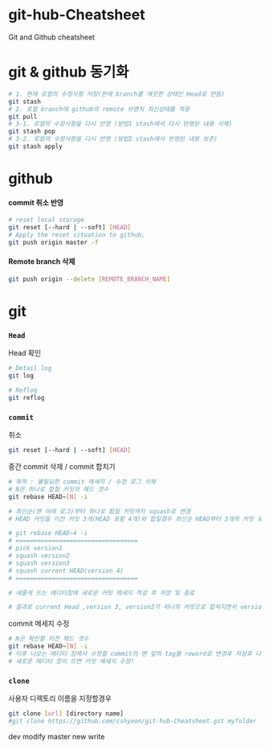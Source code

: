 # git-hub-Cheatsheet
Git and Github cheatsheet

# git & github 동기화
```bash
# 1. 현재 로컬의 수정사항 저장(현재 branch를 깨끗한 상태인 Head로 만듬)
git stash
# 2. 로컬 branch에 github의 remote 브랜치 최신상태를 적용
git pull
# 3-1. 로컬의 수정사항을 다시 반영 (방법1 stash에서 다시 반영된 내용 삭제)
git stash pop 
# 3-2. 로컬의 수정사항을 다시 반영 (방법2 stash에서 반영된 내용 보존)
git stash apply 
```

# github
#### commit 취소 반영
```bash
# reset local storage
git reset [--hard | --soft] [HEAD]
# Apply the reset situation to github.
git push origin master -f
```

#### Remote branch 삭제
```bash
git push origin --delete [REMOTE_BRANCH_NAME]
```


# git

### `Head` 
Head 확인

```bash
# Detail log
git log

# Reflog
git reflog
```


### `commit`
취소
```bash
git reset [--hard | --soft] [HEAD]
```

중간 commit 삭제 / commit 합치기
```bash
# 목적 : 불필요한 commit 메세지 / 수정 로그 삭제
# N은 하나로 합칠 커밋의 헤드 갯수
git rebase HEAD~[N] -i

# 최신순(맨 아래 로그)부터 하나로 합칠 커밋까지 squash로 변경
# HEAD 커밋을 이전 커밋 3개(HEAD 포함 4개)와 합칠경우 최신순 HEAD부터 3개의 커밋 로그에 대해 squash로 설정, 4번째 커밋은 합치기위해 그대로 pick 상태 유지, 저장 및 종료 (in vim - :wq)

# git rebase HEAD~4 -i
# ==================================
# pick version1
# squash version2
# squash version3
# squash current HEAD(version 4)
# ==================================

# 새롭게 뜨는 에디터창에 새로운 커밋 메세지 작성 후 저장 및 종료

# 결과로 current Head ,version 3, version2가 하나의 커밋으로 합쳐지면서 version 2, version 3에 추가되었던 내용이 current Head에서는 삭제된 경우 합친 커밋에 수정된 기록이 남지않음

```


commit 메세지 수정
```bash
# N은 확인할 이전 헤드 갯수
git rebase HEAD~[N] -i
# 이후 나오는 에디터 창에서 수정할 commit의 맨 앞의 tag를 reword로 변경후 저장후 나가기
# 새로운 에디터 창이 뜨면 커밋 메세지 수정!
```

### `clone`
사용자 디렉토리 이름을 지정할경우
```bash
git clone [url] [directory name]
#git clone https://github.com/cshyeon/git-hub-Cheatsheet.git myfolder
```

dev modify
master new write
